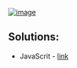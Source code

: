 [![image](https://user-images.githubusercontent.com/89966869/208255962-aee94d9a-1a8e-4f68-9172-0fb4410f306e.png)](https://www.codewars.com/kata/556deca17c58da83c00002db)

## Solutions:
* JavaScrit - [link](/6kyu/tribonacci-sequence/main.js)
